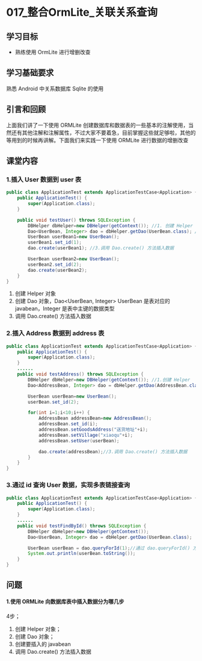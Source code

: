 # 017_整合OrmLite_关联关系查询
## 学习目标
- 熟练使用 OrmLite 进行增删改查

## 学习基础要求
熟悉 Android 中关系数据库 Sqlite 的使用

## 引言和回顾
上面我们讲了一下使用 ORMLite 创建数据库和数据表的一些基本的注解使用，当然还有其他注解和注解属性，不过大家不要着急，目前掌握这些就足够啦，其他的等用到的时候再讲解。下面我们来实践一下使用 ORMLite 进行数据的增删改查

## 课堂内容
### 1.插入 User 数据到 user 表
```java
public class ApplicationTest extends ApplicationTestCase<Application> {
    public ApplicationTest() {
        super(Application.class);
    }

    public void testUser() throws SQLException {
        DBHelper dbHelper=new DBHelper(getContext()); //1. 创建 Helper
        Dao<UserBean, Integer> dao = dbHelper.getDao(UserBean.class); //2. 创建 Dao
        UserBean userBean1=new UserBean();
        userBean1.set_id(1);
        dao.create(userBean1); //3.调用 Dao.create() 方法插入数据

        UserBean userBean2=new UserBean();
        userBean2.set_id(2);
        dao.create(userBean2);
    }
}
```
1. 创建 Helper 对象
2. 创建 Dao 对象，Dao<UserBean, Integer> UserBean 是表对应的 javabean，Integer 是表中主键的数据类型
3. 调用 Dao.create() 方法插入数据

### 2.插入 Address 数据到 address 表
```java
public class ApplicationTest extends ApplicationTestCase<Application> {
    public ApplicationTest() {
        super(Application.class);
    }
    ......
    public void testAddress() throws SQLException {
        DBHelper dbHelper=new DBHelper(getContext()); //1.创建 Helper
        Dao<AddressBean, Integer> dao = dbHelper.getDao(AddressBean.class); //2.创建 Dao 对象

        UserBean userBean=new UserBean();
        userBean.set_id(2);

        for(int i=1;i<10;i++) {
            AddressBean addressBean=new AddressBean();
            addressBean.set_id(i);
            addressBean.setGoodsAddress("送货地址"+i);
            addressBean.setVillage("xiaoqu"+i);
            addressBean.setUser(userBean);

            dao.create(addressBean);//3.调用 Dao.create() 方法插入数据
        }
    }
}
```

### 3.通过 id 查询 User 数据，实现多表链接查询
```java
public class ApplicationTest extends ApplicationTestCase<Application> {
    public ApplicationTest() {
        super(Application.class);
    }
    ......
    public void testFindById() throws SQLException {
        DBHelper dbHelper=new DBHelper(getContext());
        Dao<UserBean, Integer> dao = dbHelper.getDao(UserBean.class);

        UserBean userBean = dao.queryForId(1);//通过 dao.queryForId() 方法查询
        System.out.println(userBean.toString());
    }
}
```

## 问题
#### 1.使用 ORMLite 向数据库表中插入数据分为哪几步
4步；
1. 创建 Helper 对象；
2. 创建 Dao 对象；
3. 创建要插入的 javabean
4. 调用 Dao.create() 方法插入数据


